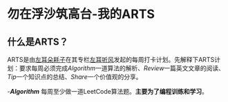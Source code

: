 # 勿在浮沙筑高台-我的ARTS
## 什么是ARTS？
ARTS是由[左耳朵耗子](http://weibo.com/haoel?s=6cm7D0)在其专栏[左耳听风](https://time.geekbang.org/column/48)发起的每周打卡计划。先解释下ARTS计划：要求每周必须完成*Algorithm*一道算法的解析、*Review*一篇英文文章的阅读、*Tip*一个知识点的总结、*Share*一个价值观的分享。

-***Algorithm***
每周至少做一道LeetCode算法题。**主要为了编程训练和学习**。

